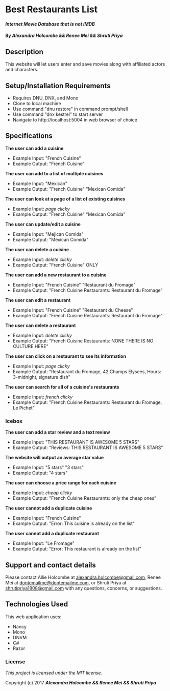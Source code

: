# Best Restaurants List
#### _Internet Movie Database that is not IMDB_

#### By _**Alexandra Holcombe && Renee Mei && Shruti Priya**_

## Description

This website will let users enter and save movies along with affiliated actors and characters.

## Setup/Installation Requirements

* Requires DNU, DNX, and Mono
* Clone to local machine
* Use command "dnu restore" in command prompt/shell
* Use command "dnx kestrel" to start server
* Navigate to http://localhost:5004 in web browser of choice

## Specifications

**The user can add a cuisine**
* Example Input: "French Cuisine"
* Example Output: "French Cuisine"

**The user can add to a list of multiple cuisines**
* Example Input: "Mexican"
* Example Output: "French Cuisine" "Mexican Comida"

**The user can look at a page of a list of existing cuisines**
* Example Input: *page clicky*
* Example Output: "French Cuisine" "Mexican Comida"

**The user can update/edit a cuisine**
* Example Input: "Mejican Comida"
* Example Output: "Mexican Comida"

**The user can delete a cuisine**
* Example Input: *delete clicky*
* Example Output: "French Cuisine" ONLY

**The user can add a new restaurant to a cuisine**
* Example Input: "French Cuisine" "Restaurant du Fromage"
* Example Output: "French Cuisine Restaurants: Restaurant du Fromage"

**The user can edit a restaurant**
* Example Input: "French Cuisine" "Restaurant du Cheese"
* Example Output: "French Cuisine Restaurants: Restaurant du Fromage"

**The user can delete a restaurant**
* Example Input: *delete clicky*
* Example Output: "French Cuisine Restaurants: NONE THERE IS NO CULTURE HERE"

**The user can click on a restaurant to see its information**
* Example Input: *page clicky*
* Example Output: "Restaurant du Fromage, 42 Champs Elysees, Hours: 3-midnight, signature dish"

**The user can search for all of a cuisine's restaurants**
* Example Input: *french clicky*
* Example Output: "French Cuisine Restaurants: Restaurant du Fromage, Le Pichet"

### Icebox

**The user can add a star review and a text review**
* Example Input: "THIS RESTAURANT IS AWESOME 5 STARS"
* Example Output: "Reviews: THIS RESTAURANT IS AWESOME 5 STARS"

**The website will output an average star value**
* Example Input: "5 stars" "3 stars"
* Example Output: "4 stars"

**The user can choose a price range for each cuisine**
* Example Input: *cheap clicky*
* Example Output: "French Cuisine Restaurants: only the cheap ones"

**The user cannot add a duplicate cuisine**
* Example Input: "French Cuisine"
* Example Output: "Error: This cuisine is already on the list"

**The user cannot add a duplicate restaurant**
* Example Input: "Le Fromage"
* Example Output: "Error: This restaurant is already on the list"

## Support and contact details

Please contact Allie Holcombe at alexandra.holcombe@gmail.com, Renee Mei at dontemailme@dontemailme.com, or Shruti Priya at shrutipriya1808@gmail.com with any questions, concerns, or suggestions.

## Technologies Used

This web application uses:
* Nancy
* Mono
* DNVM
* C#
* Razor

### License

*This project is licensed under the MIT license.*

Copyright (c) 2017 **_Alexandra Holcombe && Renee Mei && Shruti Priya_**
